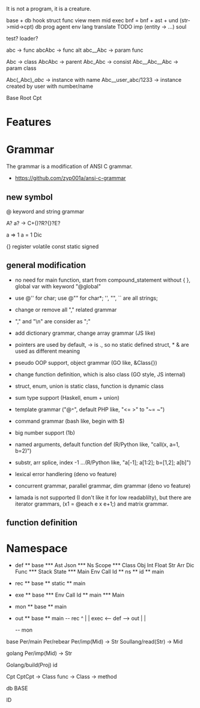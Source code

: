It is not a program, it is a creature.

base + db hook
struct
func
view
mem
mid
exec
bnf = bnf + ast + und  (str->mid->cpt)
 db
prog
agent
env
lang translate TODO
imp (entity -> ...)
soul

test? loader?

abc -> func
abcAbc -> func alt
abc__Abc -> param func

Abc -> class
AbcAbc -> parent
Abc_Abc -> consist
Abc__Abc__Abc -> param class

Abc(_Abc)*_abc* -> instance with name
Abc__user_abc/1233 -> instance created by user with number/name


Base
Root
Cpt

# Features

# Grammar
The grammar is a modification of ANSI C grammar.
* https://github.com/zyp001a/ansi-c-grammar

## new symbol
@ keyword and string grammar

A? a? -> C+()?R?{}?E?

a => 1
a = 1
Dic<A>

{}
register volatile const static
signed 


## general modification
* no need for main function, start from compound_statement without { }, global var with keyword "@global"
* use @'' for char; use @"" for char*; '', "", `` are all strings;
* change or remove all "," related grammar
* "," and "\n" are consider as ";"
* add dictionary grammar, change array grammar (JS like)
* pointers are used by default, -> is ., so no static defined struct, * & are used as different meaning
* pseudo OOP support, object grammar (GO like, &Class{})
* change function definition, which is also class (GO style, JS internal)
* struct, enum, union is static class, function is dynamic class
* sum type support (Haskell, enum + union)

* template grammar ("@`*`", default PHP like, "<= >" to "~= ~")
* command grammar (bash like, begin with $)
* big number support (1b)
* named arguments, default function def (R/Python like, "call(x, a=1, b=2)")
* substr, arr splice, index -1 ...(R/Python like, "a[-1]; a[1:2]; b=[1,2]; a[b]")
* lexical error handlering (deno vo feature)
* concurrent grammar, parallel grammar, dim grammar (deno vo feature)
* lamada is not supported (I don't like it for low readablilty), but there are iterator grammars, (x1 = @each e x e+1;) and matrix grammar.

## function definition


# Namespace
* def
** base
*** Ast Json 
*** Ns Scope
*** Class Obj Int Float Str Arr Dic Func
*** Stack State
*** Main Env Call Id
** ns
** id
** main
* rec
** base
** static
** main
* exe
** base
*** Env Call Id
** main
*** Main
* mon
** base
** main
* out
** base
** main
   --    rec
	        ^
	|		    |
exec <-- def --> out
  |       |
	        
   --   mon


base
 Per/main
 Per/rebear 
 Per/imp(Mid) -> Str
 Soullang/read(Str) -> Mid
 
golang
 Per/imp(Mid) -> Str
 
 Golang/build(Proj)
id



Cpt
CptCpt -> Class
func -> Class -> method

db
 BASE
 
 ID
